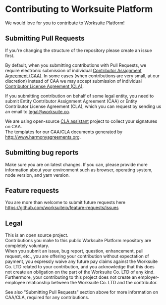# Contributing to Worksuite Platform

We would love for you to contribute to Worksuite Platform!

## Submitting Pull Requests

If you're changing the structure of the repository please create an issue first.

By default, when you submitting contributions with Pull Requests, we require electronic submission of individual [Contributor Assignment Agreement (CAA)](https://gist.github.com/evereq/95f74ae09510766ffa9379006715ccfd). In some cases (when contributions are very small, at our discretion) instead of CAA we may accept submission of individual [Contributor License Agreement (CLA)](https://gist.github.com/evereq/53ddec283243481344fb61df1706ec40).

If you submitting contribution on behalf of some legal entity, you need to submit Entity Contributor Assignment Agreement (CAA) or Entity Contributor License Agreement (CLA), which you can request by sending us an email to legal@worksuite.co.

We are using open-source [CLA assistant](https://github.com/cla-assistant/cla-assistant) project to collect your signatures on CAA.  
The templates for our CAA/CLA documents generated by http://www.harmonyagreements.org.

## Submitting bug reports

Make sure you are on latest changes.
If you can, please provide more information about your environment such as browser, operating system, node version, and yarn version.

## Feature requests

You are more than welcome to submit future requests here https://github.com/worksuiteio/feature-requests/issues

## Legal

This is an open source project.  
Contributions you make to this public Worksuite Platform repository are completely voluntary.  
When you submit an issue, bug report, question, enhancement, pull request, etc., you are offering your contribution without expectation of payment, you expressly waive any future pay claims against the Worksuite Co. LTD related to your contribution, and you acknowledge that this does not create an obligation on the part of the Worksuite Co. LTD of any kind. Furthermore, your contributing to this project does not create an employer-employee relationship between the Worksuite Co. LTD and the contributor.

See also "Submitting Pull Requests" section above for more information on CAA/CLA, required for any contributions.
